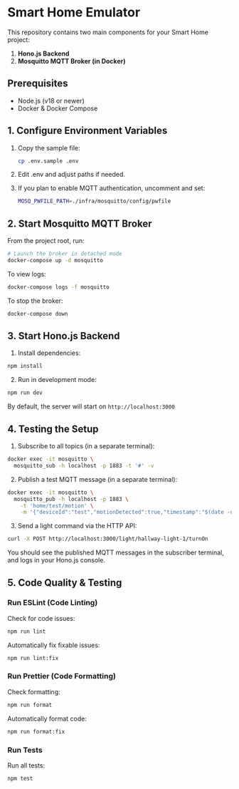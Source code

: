 # Smart Home Emulator

This repository contains two main components for your Smart Home project:

1. **Hono.js Backend**
2. **Mosquitto MQTT Broker (in Docker)**

## Prerequisites

- Node.js (v18 or newer)
- Docker & Docker Compose

## 1. Configure Environment Variables

1. Copy the sample file:

   ```bash
   cp .env.sample .env
   ```

2. Edit .env and adjust paths if needed.

3. If you plan to enable MQTT authentication, uncomment and set:

   ```bash
   MOSQ_PWFILE_PATH=./infra/mosquitto/config/pwfile
   ```

## 2. Start Mosquitto MQTT Broker

From the project root, run:

```bash
# Launch the broker in detached mode
docker-compose up -d mosquitto
```

To view logs:

```bash
docker-compose logs -f mosquitto
```

To stop the broker:

```bash
docker-compose down
```

## 3. Start Hono.js Backend

1. Install dependencies:

```bash
npm install
```

2. Run in development mode:

```bash
npm run dev
```

By default, the server will start on `http://localhost:3000`

## 4. Testing the Setup

1. Subscribe to all topics (in a separate terminal):

```bash
docker exec -it mosquitto \
  mosquitto_sub -h localhost -p 1883 -t '#' -v
```

2. Publish a test MQTT message (in a separate terminal):

```bash
docker exec -it mosquitto \
  mosquitto_pub -h localhost -p 1883 \
    -t 'home/test/motion' \
    -m '{"deviceId":"test","motionDetected":true,"timestamp":"$(date -u +'%Y-%m-%dT%H:%M:%SZ')"}'
```

3. Send a light command via the HTTP API:

```bash
curl -X POST http://localhost:3000/light/hallway-light-1/turnOn
```

You should see the published MQTT messages in the subscriber terminal, and logs in your Hono.js console.

## 5. Code Quality & Testing

### Run ESLint (Code Linting)
Check for code issues:
```bash
npm run lint
```
Automatically fix fixable issues:
```bash
npm run lint:fix
```

### Run Prettier (Code Formatting)
Check formatting:
```bash
npm run format
```
Automatically format code:
```bash
npm run format:fix
```

### Run Tests
Run all tests:
```bash
npm test
```
